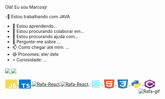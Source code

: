  Olá! Eu sou  Marcosjr 
 

-🔭 Estou trabalhando com JAVA 
- 🌱 Estou aprendendo...
- 👯 Estou procurando colaborar em...
- 🤔 Estou procurando ajuda com...
- 💬 Pergunte-me sobre ...
- 📫 Como chegar até mim: ...
- 😄 Pronomes: ele/ dele
- ⚡ Curiosidade: ...
 

<div>
  <a href="https://beacons.ai/rafaballerini">
  <img height="180em" src="https://github-readme-stats.vercel.app/api?username=rafaballerini2&show_icons=true&theme=dark&include_all_commits=true&count_private=true"/>
  <img height="180em" src="https://github-readme-stats.vercel.app/api/top-langs/?username=rafaballerini2&layout=compact&langs_count=16&theme=dark"/>
</div>
  
<div style="display: inline_block"><br>
  <img align="center" alt="Rafa-Js" height="30" width="40" src="https://raw.githubusercontent.com/devicons/devicon/master/icons/javascript/javascript-plain.svg">
  <img align="center" alt="Rafa-Ts" height="30" width="40" src="https://raw.githubusercontent.com/devicons/devicon/master/icons/typescript/typescript-plain.svg">
  	<img align="center" alt="Rafa-React" height="30" width="40" src="https://img.shields.io/badge/WhatsApp-25D366?style=for-the-badge&logo=whatsapp&logoColor=white">
 <img align="center" alt="Rafa-React" height="30" width="40" src="https://img.shields.io/badge/matrix-000000?style=for-the-badge&logo=Matrix&logoColor=white">  <img align="center" alt="Rafa-React" height="30" width="40" src="https://raw.githubusercontent.com/devicons/devicon/master/icons/react/react-original.svg">
  <img align="center" alt="Rafa-HTML" height="30" width="40" src="https://raw.githubusercontent.com/devicons/devicon/master/icons/html5/html5-original.svg">
  <img align="center" alt="Rafa-CSS" height="30" width="40" src="https://raw.githubusercontent.com/devicons/devicon/master/icons/css3/css3-original.svg">
  <img align="center" alt="Rafa-Python" height="30" width="40" src="https://raw.githubusercontent.com/devicons/devicon/master/icons/python/python-original.svg">
  <img align="center" alt="Rafa-Csharp" height="30" width="40" src="https://raw.githubusercontent.com/devicons/devicon/master/icons/csharp/csharp-original.svg">
  <img align="right" alt="Rafa-gif" src="https://cdn.discordapp.com/attachments/795358919417397249/825430589581688872/hi.gif">
</div>
